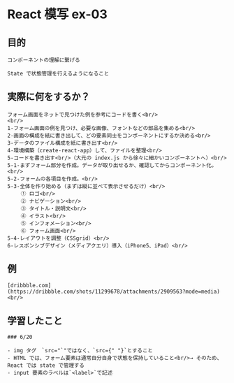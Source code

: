 <h1 color="darkseagreen">React 模写 ex-03</h1>

## 目的

    コンポーネントの理解に繋げる

    State で状態管理を行えるようになること

## 実際に何をするか？

    フォーム画面をネットで見つけた例を参考にコードを書く<br/>
    <br/>
    1-フォーム画面の例を見つけ、必要な画像、フォントなどの部品を集める<br/>
    2-画面の構成を紙に書き出して、どの要素同士をコンポーネントにするか決める<br/>
    3-データのファイル構成を紙に書き出す<br/>
    4-環境構築（create-react-app）して、ファイルを整理<br/>
    5-コードを書き出す<br/>（大元の index.js から徐々に細かいコンポーネントへ）<br/>
    5-1-まずフォーム部分を作成。データが取り出せるか、確認してからコンポーネント化。<br/>
    5-2-フォームの各項目を作成。<br/>
    5-3-全体を作り始める（まずは縦に並べて表示させるだけ）<br/>
    　　 ① ロゴ<br/>
    　　 ② ナビゲーション<br/>
    　　 ③ タイトル・説明文<br/>
    　　 ④ イラスト<br/>
    　　 ⑤ インフォメーション<br/>
    　　 ⑥ フォーム画面<br/>
    5-4-レイアウトを調整（CSSgrid）<br/>
    6-レスポンシブデザイン（メディアクエリ）導入（iPhone5、iPad）<br/>

## 例

    [dribbble.com](https://dribbble.com/shots/11299678/attachments/2909563?mode=media)<br/>

## 学習したこと

    ### 6/20

    - img タグ　`src="`"ではなく、`src={" "}`とすること
    - HTML では、フォーム要素は通常自分自身で状態を保持していること<br/>→ そのため、React では state で管理する
    - input 要素のラベルは`<label>`で記述
